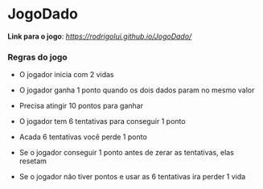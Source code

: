 # JogoDado
 
**Link para o jogo**: *https://rodrigolui.github.io/JogoDado/*

### Regras do jogo

* O jogador inicia com 2 vidas 

* O jogador ganha 1 ponto quando os dois dados param no mesmo valor

* Precisa atingir 10  pontos para ganhar 

* O jogador tem 6 tentativas para conseguir 1 ponto

* Acada 6 tentativas você perde 1 ponto

* Se o jogador conseguir 1 ponto antes de zerar as tentativas, elas resetam 

* Se o jogador não tiver pontos e usar as 6 tentativas ira perder 1 vida